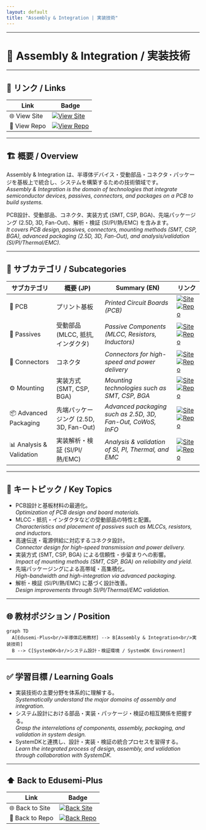 ```yaml
---
layout: default
title: "Assembly & Integration | 実装技術"
---
```


---

# 🧩 Assembly & Integration / 実装技術

---

## 🔗 リンク / Links

| Link | Badge |
|---|---|
| 🌐 View Site | [![View Site](https://img.shields.io/badge/View-Site-green?style=for-the-badge&logo=githubpages)](https://samizo-aitl.github.io/Edusemi-Plus/Assembly-Integration/) |
| 📂 View Repo | [![View Repo](https://img.shields.io/badge/View-Repo-blue?style=for-the-badge&logo=github)](https://github.com/Samizo-AITL/Edusemi-Plus/tree/main/Assembly-Integration) |

---

## 🏗 概要 / Overview
Assembly & Integration は、半導体デバイス・受動部品・コネクタ・パッケージを基板上で統合し、システムを構築するための技術領域です。  
*Assembly & Integration is the domain of technologies that integrate semiconductor devices, passives, connectors, and packages on a PCB to build systems.*  

PCB設計、受動部品、コネクタ、実装方式 (SMT, CSP, BGA)、先端パッケージング (2.5D, 3D, Fan-Out)、解析・検証 (SI/PI/熱/EMC) を含みます。  
*It covers PCB design, passives, connectors, mounting methods (SMT, CSP, BGA), advanced packaging (2.5D, 3D, Fan-Out), and analysis/validation (SI/PI/Thermal/EMC).*  

---

## 📂 サブカテゴリ / Subcategories

| サブカテゴリ | 概要 (JP) | Summary (EN) | リンク |
|---|---|---|---|
| 📐 PCB | プリント基板 | *Printed Circuit Boards (PCB)* | [![Site](https://img.shields.io/badge/View-Site-green?style=flat&logo=githubpages)](https://samizo-aitl.github.io/Edusemi-Plus/Assembly-Integration/PCB/) [![Repo](https://img.shields.io/badge/View-Repo-blue?style=flat&logo=github)](https://github.com/Samizo-AITL/Edusemi-Plus/tree/main/Assembly-Integration/PCB) |
| 🧩 Passives | 受動部品 (MLCC, 抵抗, インダクタ) | *Passive Components (MLCC, Resistors, Inductors)* | [![Site](https://img.shields.io/badge/View-Site-green?style=flat&logo=githubpages)](https://samizo-aitl.github.io/Edusemi-Plus/Assembly-Integration/Passives/) [![Repo](https://img.shields.io/badge/View-Repo-blue?style=flat&logo=github)](https://github.com/Samizo-AITL/Edusemi-Plus/tree/main/Assembly-Integration/Passives) |
| 🔌 Connectors | コネクタ | *Connectors for high-speed and power delivery* | [![Site](https://img.shields.io/badge/View-Site-green?style=flat&logo=githubpages)](https://samizo-aitl.github.io/Edusemi-Plus/Assembly-Integration/Connectors/) [![Repo](https://img.shields.io/badge/View-Repo-blue?style=flat&logo=github)](https://github.com/Samizo-AITL/Edusemi-Plus/tree/main/Assembly-Integration/Connectors) |
| ⚙️ Mounting | 実装方式 (SMT, CSP, BGA) | *Mounting technologies such as SMT, CSP, BGA* | [![Site](https://img.shields.io/badge/View-Site-green?style=flat&logo=githubpages)](https://samizo-aitl.github.io/Edusemi-Plus/Assembly-Integration/Mounting/) [![Repo](https://img.shields.io/badge/View-Repo-blue?style=flat&logo=github)](https://github.com/Samizo-AITL/Edusemi-Plus/tree/main/Assembly-Integration/Mounting) |
| 📦 Advanced Packaging | 先端パッケージング (2.5D, 3D, Fan-Out) | *Advanced packaging such as 2.5D, 3D, Fan-Out, CoWoS, InFO* | [![Site](https://img.shields.io/badge/View-Site-green?style=flat&logo=githubpages)](https://samizo-aitl.github.io/Edusemi-Plus/Assembly-Integration/Advanced-Packaging/) [![Repo](https://img.shields.io/badge/View-Repo-blue?style=flat&logo=github)](https://github.com/Samizo-AITL/Edusemi-Plus/tree/main/Assembly-Integration/Advanced-Packaging) |
| 📊 Analysis & Validation | 実装解析・検証 (SI/PI/熱/EMC) | *Analysis & validation of SI, PI, Thermal, and EMC* | [![Site](https://img.shields.io/badge/View-Site-green?style=flat&logo=githubpages)](https://samizo-aitl.github.io/Edusemi-Plus/Assembly-Integration/Analysis-Validation/) [![Repo](https://img.shields.io/badge/View-Repo-blue?style=flat&logo=github)](https://github.com/Samizo-AITL/Edusemi-Plus/tree/main/Assembly-Integration/Analysis-Validation) |

---

## 🔑 キートピック / Key Topics
- PCB設計と基板材料の最適化。  
  *Optimization of PCB design and board materials.*  
- MLCC・抵抗・インダクタなどの受動部品の特性と配置。  
  *Characteristics and placement of passives such as MLCCs, resistors, and inductors.*  
- 高速伝送・電源供給に対応するコネクタ設計。  
  *Connector design for high-speed transmission and power delivery.*  
- 実装方式 (SMT, CSP, BGA) による信頼性・歩留まりへの影響。  
  *Impact of mounting methods (SMT, CSP, BGA) on reliability and yield.*  
- 先端パッケージングによる高帯域・高集積化。  
  *High-bandwidth and high-integration via advanced packaging.*  
- 解析・検証 (SI/PI/熱/EMC) に基づく設計改善。  
  *Design improvements through SI/PI/Thermal/EMC validation.*  

---

## 🌐 教材ポジション / Position
```mermaid
graph TD
  A[Edusemi-Plus<br/>半導体応用教材] --> B[Assembly & Integration<br/>実装技術]
  B --> C[SystemDK<br/>システム設計・検証環境 / SystemDK Environment]
```

---

## ✅ 学習目標 / Learning Goals
- 実装技術の主要分野を体系的に理解する。  
  *Systematically understand the major domains of assembly and integration.*  
- システム設計における部品・実装・パッケージ・検証の相互関係を把握する。  
  *Grasp the interrelations of components, assembly, packaging, and validation in system design.*  
- SystemDKと連携し、設計・実装・検証の統合プロセスを習得する。  
  *Learn the integrated process of design, assembly, and validation through collaboration with SystemDK.*  

---

## ⬆️ Back to Edusemi-Plus

| Link | Badge |
|---|---|
| 🌐 Back to Site | [![Back Site](https://img.shields.io/badge/⬆️%20Back-Site-green?style=for-the-badge&logo=githubpages)](https://samizo-aitl.github.io/Edusemi-Plus/) |
| 📂 Back to Repo | [![Back Repo](https://img.shields.io/badge/⬆️%20Back-Repo-blue?style=for-the-badge&logo=github)](https://github.com/Samizo-AITL/Edusemi-Plus) |
